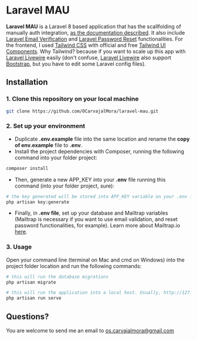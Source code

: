 # Laravel MAU

**Laravel MAU** is a Laravel 8 based application that has the scallfolding of manually auth integration, [as the documentation described](https://laravel.com/docs/8.x/authentication#authenticating-users). It also include [Laravel Email Verification](https://laravel.com/docs/8.x/verification) and [Laravel Password Reset](https://laravel.com/docs/8.x/passwords) functionalities. For the frontend, I used [Tailwind CSS](https://tailwindcss.com/) with official and free [Tailwind UI Components](https://tailwindui.com/components). Why Tailwind? because if you want to scale up this app with [Laravel Livewire](https://laravel-livewire.com/) easily (don't confuse, [Laravel Livewire](https://laravel-livewire.com/) also support [Bootstrap](https://getbootstrap.com/), but you have to edit some Laravel config files).

## Installation

### 1. Clone this repository on your local machine

```bash
git clone https://github.com/OCarvajalMora/laravel-mau.git
```

### 2. Set up your environment
* Duplicate **.env.example** file into the same location and rename the **copy of env.example** file to **.env**.
* Install the project dependencies with Composer, running the following command into your folder project:
```bash
composer install
```
* Then, generate a new APP_KEY into your **.env** file running this command (into your folder project, sure):
```bash
# the key generated will be stored into APP_KEY variable on your .env file
php artisan key:generate
```
* Finally, in **.env file**, set up your database and Mailtrap variables (Mailtrap is necessary if you want to use email validation, and reset password functionalities, for example). Learn more about Mailtrap.io [here](https://mailtrap.io/).

### 3. Usage

Open your command line (terminal on Mac and cmd on Windows) into the project folder location and run the following commands:

```bash
# this will run the database migrations 
php artisan migrate

# this will run the application into a local host. Usually, http://127.0.0.1:8000
php artisan run serve 
```


## Questions?
You are welcome to send me an email to [os.carvajalmora@gmail.com](mailto:os.carvajalmora@gmail.com)
